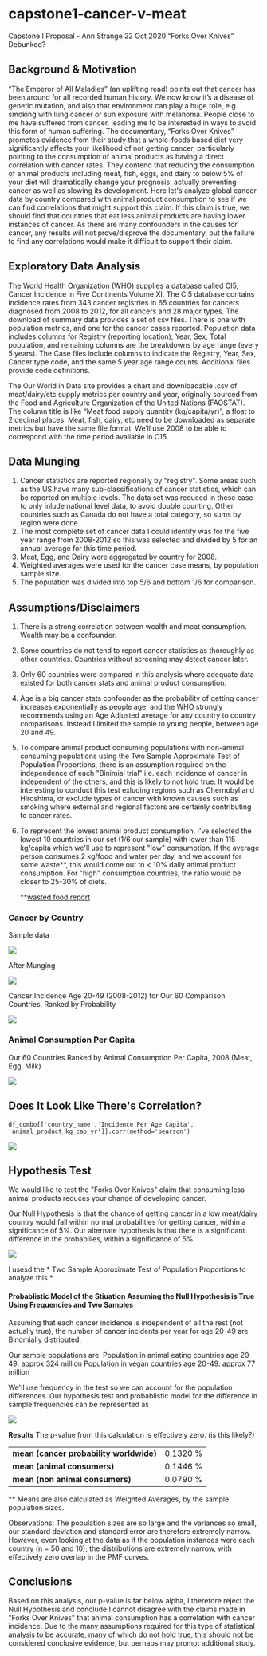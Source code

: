 # capstone1-cancer-v-meat


Capstone I Proposal - Ann Strange
22 Oct 2020
“Forks Over Knives” Debunked?

## Background & Motivation
“The Emperor of All Maladies” (an uplifting read) points out that cancer has been around for all recorded human history.  We now know it’s a disease of genetic mutation, and also that environment can play a huge role, e.g. smoking with lung cancer or sun exposure with melanoma.  People close to me have suffered from cancer, leading me to be interested in ways to avoid this form of human suffering.   The documentary, “Forks Over Knives” promotes evidence from their study that a whole-foods based diet very significantly affects your likelihood of not getting cancer, particularly pointing to the consumption of animal products as having a direct correlation with cancer rates.  They contend that reducing the consumption of animal products including meat, fish, eggs, and dairy to below 5% of your diet will dramatically change your prognosis: actually preventing cancer as well as slowing its development.  Here let's analyze global cancer data by country compared with animal product consumption to see if we can find correlations that might support this claim.  If this claim is true, we should find that countries that eat less animal products are having lower instances of cancer.  As there are many confounders in the causes for cancer, any results will not prove/disprove the documentary, but the failure to find any correlations would make it difficult to support their claim.

## Exploratory Data Analysis
The World Health Organization (WHO) supplies a database called CI5, Cancer Incidence in Five Continents Volume XI. The CI5 database contains incidence rates from 343 cancer registries in 65 countries for cancers diagnosed from 2008 to 2012, for all cancers and 28 major types. The download of summary data provides a set of csv files. There is one with population metrics, and one for the cancer cases reported.  Population data includes columns for Registry (reporting location), Year, Sex, Total population, and remaining columns are the breakdowns by age range (every 5 years).  The Case files include columns to indicate the Registry, Year, Sex, Cancer type code, and the same 5 year age range counts. Additional files provide code definitions. 

The Our World in Data site provides a chart and downloadable .csv of meat/dairy/etc supply metrics per country and year, originally sourced from the Food and Agriculture Organization of the United Nations (FAOSTAT).  The column title is like “Meat food supply quantity (kg/capita/yr)”, a float to 2 decimal places.  Meat, fish, dairy, etc need to be downloaded as separate metrics but have the same file format.  We’ll use 2008 to be able to correspond with the time period available in C15.  

## Data Munging 
1. Cancer statistics are reported regionally by "registry".  Some areas such as the US have many sub-classifications of cancer statistics, which can be reported on multiple levels.  The data set was reduced in these case to only inlude national level data, to avoid double counting.  Other countries such as Canada do not have a total category, so sums by region were done.
2.  The most complete set of cancer data I could identify was for the five year range from 2008-2012 so this was selected and divided by 5 for an annual average for this time period.
3. Meat, Egg, and Dairy were aggregated by country for 2008.
4. Weighted averages were used for the cancer case means, by population sample size.
5. The population was divided into top 5/6 and bottom 1/6 for comparison.

## Assumptions/Disclaimers
1. There is a strong correlation between wealth and meat consumption.  Wealth may be a confounder.
2. Some countries do not tend to report cancer statistics as thoroughly as other countries.  Countries without screening may detect cancer later.
3. Only 60 countries were compared in this analysis where adequate data existed for both cancer stats and animal product consumption. 
4. Age is a big cancer stats confounder as the probability of getting cancer increases exponentially as people age, and the WHO strongly recommends using an Age Adjusted average for any country to country comparisons.  Instead I limited the sample to young people, between age 20 and 49.
6. To compare animal product consuming populations with non-animal consuming populations using the Two Sample Approximate Test of Population Proportions, there is an assumption required on the independence of each "Binimial trial" i.e. each incidence of cancer in independent of the others, and this is likely to not hold true.  It would be interesting to conduct this test exluding regions such as Chernobyl and Hiroshima, or exclude types of cancer with known causes such as smoking where external and regional factors are certainly contributing to cancer rates.
7. To represent the lowest animal product consumption, I've selected the lowest 10 countries in our set (1/6 our sample) with lower than 115 kg/capita which we'll use to represent "low" consumption.  If the average person consumes 2 kg/food and water per day, and we account for some waste**, this would come out to < 10% daily animal product consumption. For "high" consumption countries, the ratio would be closer to 25-30% of diets. 

     **[wasted food report](https://en.reset.org/knowledge/global-food-waste-and-its-environmental-impact-09122018) 



### Cancer by Country

Sample data

![](images/CancerData.png)

After Munging

![](images/CancerDataAfterMunging.png)

Cancer Incidence Age 20-49 (2008-2012) for Our 60 Comparison Countries, Ranked by Probability

![](images/cancer_percapita.png)

### Animal Consumption Per Capita


Our 60 Countries Ranked by Animal Consumption Per Capita, 2008 (Meat, Egg, Milk)

![](images/animal_consumption2.png)



## Does It Look Like There's Correlation?

    df_combo[['country_name','Incidence Per Age Capita', 'animal_product_kg_cap_yr']].corr(method='pearson')

![](images/CorrelationOfMeasures2.png)



## Hypothesis Test

We would like to test the "Forks Over Knives" claim that consuming less animal products reduces your change of developing cancer.  

Our Null Hypothesis is that the chance of getting cancer in a low meat/dairy country would fall within normal probabilities for getting cancer, within a significance of 5%.  Our alternate hypothesis is that there is a significant difference in the probabilies, within a significance of 5%. 

![](images/NullHypothesis.png)

I usesd the * Two Sample Approximate Test of Population Proportions to analyze this *. 


#### Probablistic Model of the Stiuation Assuming the Null Hypothesis is True Using Frequencies and Two Samples

Assuming that each cancer incidence is independent of all the rest (not actually true), the number of cancer incidents per year for age 20-49 are Binomially distributed. 

Our sample populations are:
Population in animal eating countries age 20-49: approx 324 million 
Population in vegan countries age 20-49: approx 77 million

We'll use frequency in the test so we can account for the population differences.  Our hypothesis test and probablistic model for the difference in sample frequencies can be represented as 


![](images/HypothesisTestLaTex.png)


**Results** 
The p-value from this calculation is effectively zero. (is this likely?)

|  |  |
|----------|:-------------|  
|**mean (cancer probability worldwide)**| 0.1320 % |
|**mean (animal consumers)**| 0.1446 % |
|**mean (non animal consumers)**|  0.0790 % |


** Means are also calculated as Weighted Averages, by the sample population sizes.

Observations: The population sizes are so large and the variances so small, our standard deviation and standard error are therefore extremely narrow.  However, even looking at the data as if the population instances were each country (n = 50 and 10), the distributions are extremely narrow, with effectively zero overlap in the PMF curves. 



## Conclusions
Based on this analysis, our p-value is far below alpha, I therefore reject the Null Hypothesis and conclude I cannot disagree with the claims made in "Forks Over Knives" that animal consumption has a correlation with cancer incidence.  Due to the many assumptions required for this type of statistical analysis to be accurate, many of which do not hold true, this should not be considered conclusive evidence, but perhaps may prompt additional study.

